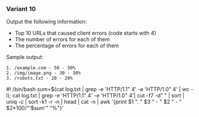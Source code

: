 ### Variant 10
Output the following information:

* Top 10 URLs that caused client errors (code starts with 4)
* The number of errors for each of them
* The percentage of errors for each of them

Sample output:

```
1. /example.com - 50 - 50%
2. /img/image.png - 30 - 30%
3. /robots.txt - 20 - 20%                                      
```
#! /bin/bash
sum=$(cat log.txt | grep -e 'HTTP/1.1" 4' -e 'HTTP/1.0" 4' | wc -l);
cat log.txt | grep -e 'HTTP/1.1" 4' -e 'HTTP/1.0" 4'| cut -f7 -d" " | sort | uniq -c | sort -k1 -r -n | head | cat -n | awk '{print $1 ". " $3 " - " $2 " - " $2*100/"'$sum'" "%"}'
